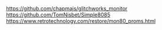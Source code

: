 https://github.com/chapmajs/glitchworks_monitor
https://github.com/TomNisbet/Simple8085
https://www.retrotechnology.com/restore/mon80_proms.html
